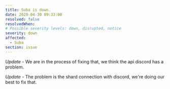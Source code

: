 ```yaml
---
title: Suba is down.
date: 2020-04-30 09:33:00
resolved: false
resolvedWhen: 
# Possible severity levels: down, disrupted, notice
severity: down
affected:
  - Suba
section: issue
---
```


*Update* - We are in the process of fixing that, we think the api discord has a problem.

*Update* - The problem is the shard connection with discord, we're doing our best to fix that.
